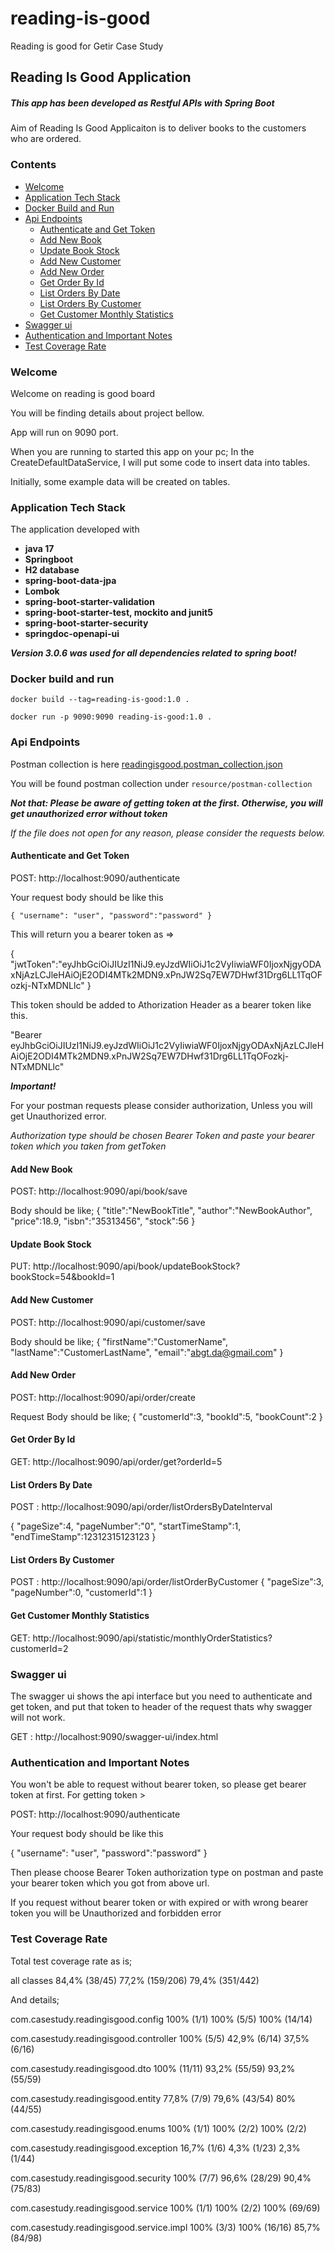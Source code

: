 # reading-is-good
Reading is good for Getir Case Study

## Reading Is Good Application

##### This app has been developed as Restful APIs with Spring Boot 

Aim of Reading Is Good Applicaiton is to deliver books to the customers who are ordered.

### Contents 

- [Welcome](#welcome)
- [Application Tech Stack](#application-tech-stack)
- [Docker Build and Run](#docker-build-and-run)
- [Api Endpoints](#api-endpoints)
  - [Authenticate and Get Token](#authenticate-and-get-token)
  - [Add New Book](#add-new-book)
  - [Update Book Stock](#update-book-stock)
  - [Add New Customer](#add-new-customer) 
  - [Add New Order](#add-new-order)
  - [Get Order By Id](#get-order-by-id)
  - [List Orders By Date](#list-orders-by-date)
  - [List Orders By Customer](#list-orders-by-customer) 
  - [Get Customer Monthly Statistics](#get-customer-monthly-statistics)
- [Swagger ui](#swagger-ui) 
- [Authentication and Important Notes](#authentication-and-important-notes)
- [Test Coverage Rate](#test-coverage-rate)



### Welcome

Welcome on reading is good board

You will be finding details about project bellow.

App will run on 9090 port.

When you are running to started this app on your pc;
In the CreateDefaultDataService, I will put some code  to insert data into tables.

Initially, some example data will be created on tables.


### Application Tech Stack

The application developed with 
- **java 17**
- **Springboot**
- **H2 database**
- **spring-boot-data-jpa**
- **Lombok**
- **spring-boot-starter-validation**
- **spring-boot-starter-test, mockito and junit5**
- **spring-boot-starter-security** 
- **springdoc-openapi-ui** 

***Version 3.0.6 was used for all dependencies related to spring boot!***

### Docker build and run

`docker build --tag=reading-is-good:1.0 .`

`docker run -p 9090:9090 reading-is-good:1.0 .`


### Api Endpoints

Postman collection is here 
[readingisgood.postman_collection.json](https://github.com/zekitel/reading-is-good/tree/master/src/main/resources/postman-collection/readingisgood.postman_collection.json)

You will be found postman collection under `resource/postman-collection`

***Not that: Please be aware of getting token at the first. Otherwise, you will get unauthorized error without token*** 

*If the file does not open for any reason, please consider the requests below.*


#### Authenticate and Get Token

POST: http://localhost:9090/authenticate

Your request body should be like this

`{
"username": "user",
"password":"password"
}`


This will return you a bearer token as => 

{
  "jwtToken":"eyJhbGciOiJIUzI1NiJ9.eyJzdWIiOiJ1c2VyIiwiaWF0IjoxNjgyODAxNjAzLCJleHAiOjE2ODI4MTk2MDN9.xPnJW2Sq7EW7DHwf31Drg6LL1TqOFozkj-NTxMDNLlc"
}

This token should be added to Athorization Header as a bearer token like this.

"Bearer eyJhbGciOiJIUzI1NiJ9.eyJzdWIiOiJ1c2VyIiwiaWF0IjoxNjgyODAxNjAzLCJleHAiOjE2ODI4MTk2MDN9.xPnJW2Sq7EW7DHwf31Drg6LL1TqOFozkj-NTxMDNLlc" 

***Important!***

For your postman requests please consider authorization, Unless you will get Unauthorized error.

*Authorization type should be chosen Bearer Token and paste your bearer token which you taken from getToken*

#### Add New Book

POST: http://localhost:9090/api/book/save

Body should be like;
{
    "title":"NewBookTitle",
    "author":"NewBookAuthor",
    "price":18.9,
    "isbn":"35313456",
    "stock":56
}

#### Update Book Stock

PUT: http://localhost:9090/api/book/updateBookStock?bookStock=54&bookId=1


#### Add New Customer

POST: http://localhost:9090/api/customer/save

Body should be like;
{
    "firstName":"CustomerName",
    "lastName":"CustomerLastName",
    "email":"abgt.da@gmail.com"
}

#### Add New Order

POST: http://localhost:9090/api/order/create

Request Body should be like;
{
    "customerId":3,
    "bookId":5,
    "bookCount":2 
}


#### Get Order By Id

GET: http://localhost:9090/api/order/get?orderId=5

#### List Orders By Date

POST : http://localhost:9090/api/order/listOrdersByDateInterval

{
    "pageSize":4,
    "pageNumber":"0",
    "startTimeStamp":1,
    "endTimeStamp":12312315123123
}

#### List Orders By Customer

POST : http://localhost:9090/api/order/listOrderByCustomer
{
    "pageSize":3,
    "pageNumber":0,
    "customerId":1
}

#### Get Customer Monthly Statistics

GET: http://localhost:9090/api/statistic/monthlyOrderStatistics?customerId=2



### Swagger ui

The swagger ui shows the api interface but you need to authenticate and get token, and put that token to header of the request thats why swagger will not work.

GET :  http://localhost:9090/swagger-ui/index.html

### Authentication and Important Notes
You won't be able to request without bearer token, so please get bearer token at first.
For getting token >


POST: http://localhost:9090/authenticate

Your request body should be like this

{
"username": "user",
"password":"password"
}

Then please choose Bearer Token authorization type on postman and paste your bearer token which you got from above url.

If you request without bearer token or with expired or with wrong bearer token you will be Unauthorized and forbidden error

### Test Coverage Rate

Total test coverage rate as is;

all classes	84,4% (38/45)	77,2% (159/206)	79,4% (351/442)

And details;

com.casestudy.readingisgood.config	100% (1/1)	100% (5/5)	100% (14/14)

com.casestudy.readingisgood.controller	100% (5/5)	42,9% (6/14)	37,5% (6/16)

com.casestudy.readingisgood.dto	100% (11/11)	93,2% (55/59)	93,2% (55/59)

com.casestudy.readingisgood.entity	77,8% (7/9)	79,6% (43/54)	80% (44/55)

com.casestudy.readingisgood.enums	100% (1/1)	100% (2/2)	100% (2/2)

com.casestudy.readingisgood.exception	16,7% (1/6)	4,3% (1/23)	2,3% (1/44)

com.casestudy.readingisgood.security	100% (7/7)	96,6% (28/29)	90,4% (75/83)

com.casestudy.readingisgood.service	100% (1/1)	100% (2/2)	100% (69/69)

com.casestudy.readingisgood.service.impl	100% (3/3)	100% (16/16)	85,7% (84/98)
